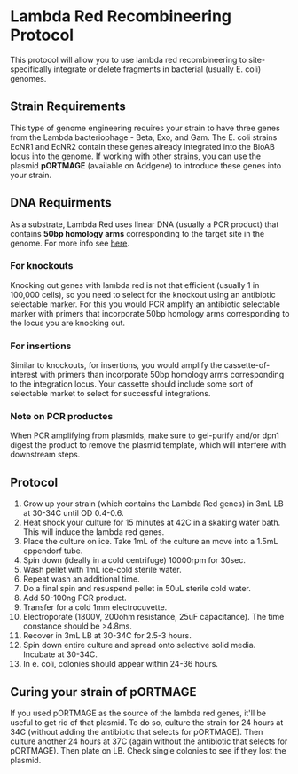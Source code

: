 # Lambda Red Recombineering Protocol
This protocol will allow you to use lambda red recombineering to site-specifically integrate or delete fragments in bacterial (usually E. coli) genomes. 

## Strain Requirements
This type of genome engineering requires your strain to have three genes from the Lambda bacteriophage - Beta, Exo, and Gam. The E. coli strains EcNR1 and EcNR2 contain these genes already integrated into the BioAB locus into the genome. If working with other strains, you can use the plasmid **pORTMAGE** (available on Addgene) to introduce these genes into your strain.

## DNA Requirments
As a substrate, Lambda Red uses linear DNA (usually a PCR product) that contains **50bp homology arms** corresponding to the target site in the genome. For more info see [here](https://blog.addgene.org/lambda-red-a-homologous-recombination-based-technique-for-genetic-engineering).

### For knockouts
Knocking out genes with lambda red is not that efficient (usually 1 in 100,000 cells), so you need to select for the knockout using an antibiotic selectable marker. For this you would PCR amplify an antibiotic selectable marker with primers that incorporate 50bp homology arms corresponding to the locus you are knocking out.

### For insertions 
Similar to knockouts, for insertions, you would amplify the cassette-of-interest with primers than incorporate 50bp homology arms corresponding to the integration locus. Your cassette should include some sort of selectable market to select for successful integrations.  

### Note on PCR productes
When PCR amplifying from plasmids, make sure to gel-purify and/or dpn1 digest the product to remove the plasmid template, which will interfere with downstream steps.

## Protocol
1. Grow up your strain (which contains the Lambda Red genes) in 3mL LB at 30-34C until OD 0.4-0.6.
1. Heat shock your culture for 15 minutes at 42C in a skaking water bath. This will induce the lambda red genes.
1. Place the culture on ice. Take 1mL of the culture an move into a 1.5mL eppendorf tube.
1. Spin down (ideally in a cold centrifuge) 10000rpm for 30sec. 
1. Wash pellet with 1mL ice-cold sterile water.
1. Repeat wash an additional time.
1. Do a final spin and resuspend pellet in 50uL sterile cold water.
1. Add 50-100ng PCR product. 
1. Transfer for a cold 1mm electrocuvette.
1. Electroporate (1800V, 200ohm resistance, 25uF capacitance). The time constance should be >4.8ms.
1. Recover in 3mL LB at 30-34C for 2.5-3 hours.
1. Spin down entire culture and spread onto selective solid media. Incubate at 30-34C.
1. In e. coli, colonies should appear within 24-36 hours.

## Curing your strain of pORTMAGE
If you used pORTMAGE as the source of the lambda red genes, it'll be useful to get rid of that plasmid. To do so, culture the strain for 24 hours at 34C (without adding the antibiotic that selects for pORTMAGE). Then culture another 24 hours at 37C (again without the antibiotic that selects for pORTMAGE). Then plate on LB. Check single colonies to see if they lost the plasmid.
